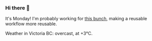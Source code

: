 ### Hi there :wave:

It's Monday! I'm probably working for [this bunch](https://github.com/kohofinancial), making a reusable workflow more reusable.

Weather in Victoria BC: overcast, at +3°C.
